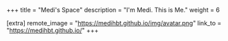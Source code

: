 +++
title = "Medi's Space"
description = "I'm Medi. This is Me."
weight = 6

[extra]
remote_image = "https://medihbt.github.io/img/avatar.png"
link_to = "https://medihbt.github.io/"
+++
